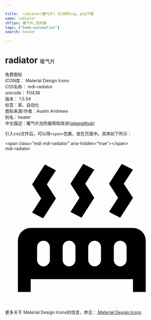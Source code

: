 ```yaml
---

title:  radiator(暖气片) ICON转svg、png下载
name: radiator
zhTips: 暖气片,加热器
tags: ["home-automation"]
search: heater

---
```


# radiator  <small style="font-size: 60%;font-weight: 100">暖气片</small>


<div class="detail-page">
<p>
<span><span class="badge-success badge">免费图标</span> </span>
<br/>
<span>
ICON库：
<span class="badge-secondary badge">Material Design Icons</span> 
</span>
<br/>
<span>
CSS名称：
<span class="badge-secondary badge">mdi-radiator</span> 
</span>
<br/>
<span>
unicode：
<span class="badge-secondary badge">F0438</span> 
<copy-btn content='F0438' btn-title=""></copy-btn>
<copy-btn :content='String.fromCodePoint(parseInt("F0438", 16))' btn-title="复制U"></copy-btn>
</span>
<br/>
<span>
版本：
<span class="badge-secondary badge">1.5.54</span> 
</span><br/><span>标签：<span class="badge-light badge"><router-link to="/tags/home-automation.html">家、自动化</router-link></span></span>
<br/>
<span>图标来源/作者：<span class="badge-light badge">Austin Andrews</span></span> 
<br/>
<span>别名：<span class="badge-light badge">heater</span></span><br/><span class="zh-detail">中文描述：<span class="badge-primary badge">暖气片</span><span class="badge-primary badge">加热器</span><span class="help-link"><span>帮助改进</span>(<a href="https://gitee.com/liuwave/icon-helper/edit/master/json/material/radiator.json" target="_blank" rel="noopener noreferrer">gitee</a><a href="https://github.com/liuwave/icon-helper/edit/master/json/material/radiator.json" target="_blank" rel="noopener noreferrer">github</a></span>)</span><br/>
</p>
</div>
<div class="alert alert-dark">
  <i class="mdi mdi-radiator mdi-48px"></i>
  <i class="mdi mdi-radiator mdi-36px"></i>
  <i class="mdi mdi-radiator mdi-24px"></i>
  <i class="mdi mdi-radiator mdi-18px"></i>
</div>
<div>
  <p>引入css文件后，可以用<code>&lt;span&gt;</code>包裹，放在页面中。具体如下所示：    
  </p>
  <div class="alert alert-primary" style="font-size: 14px">
    &lt;span class="mdi mdi-radiator" aria-hidden="true"&gt;&lt;/span&gt;
    <copy-btn content='<span class="mdi mdi-radiator" aria-hidden="true"></span>'></copy-btn>
  </div>
  <div class="alert alert-secondary">
    <i class="mdi mdi-radiator"
    style="font-size: 24px"
    aria-hidden="true"></i> mdi-radiator
    <copy-btn content="mdi-radiator" btn-title="复制图标名称"></copy-btn>
  </div>
</div>
<div id="svg" class="svg-wrap">
<svg xmlns="http://www.w3.org/2000/svg" viewBox="0 0 24 24"><path d="M7.95,3L6.53,5.19L7.95,7.4H7.94L5.95,10.5L4.22,9.6L5.64,7.39L4.22,5.19L6.22,2.09L7.95,3M13.95,2.89L12.53,5.1L13.95,7.3L13.94,7.31L11.95,10.4L10.22,9.5L11.64,7.3L10.22,5.1L12.22,2L13.95,2.89M20,2.89L18.56,5.1L20,7.3V7.31L18,10.4L16.25,9.5L17.67,7.3L16.25,5.1L18.25,2L20,2.89M2,22V14A2,2 0 0,1 4,12H20A2,2 0 0,1 22,14V22H20V20H4V22H2M6,14A1,1 0 0,0 5,15V17A1,1 0 0,0 6,18A1,1 0 0,0 7,17V15A1,1 0 0,0 6,14M10,14A1,1 0 0,0 9,15V17A1,1 0 0,0 10,18A1,1 0 0,0 11,17V15A1,1 0 0,0 10,14M14,14A1,1 0 0,0 13,15V17A1,1 0 0,0 14,18A1,1 0 0,0 15,17V15A1,1 0 0,0 14,14M18,14A1,1 0 0,0 17,15V17A1,1 0 0,0 18,18A1,1 0 0,0 19,17V15A1,1 0 0,0 18,14Z" /></svg>
</div>
<detail full-name='mdi-radiator'></detail>
    
<div><p>更多关于 Material Design Icons的信息，参见：<a target="_blank" href="https://iconhelper.cn/material.html"> Material Design Icons</a>
</p></div>
